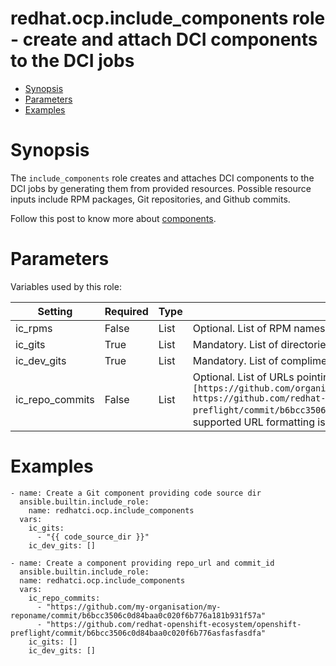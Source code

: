 # redhat.ocp.include_components role - create and attach DCI components to the DCI jobs

- [Synopsis](https://galaxy.ansible.com/ui/repo/published/redhatci/ocp/content/role/include_components/README.md#synopsis)
- [Parameters](https://galaxy.ansible.com/ui/repo/published/redhatci/ocp/content/role/include_components/README.md#parameters)
- [Examples](https://galaxy.ansible.com/ui/repo/published/redhatci/ocp/content/role/include_components/README.md#examples)

# Synopsis

The `include_components` role creates and attaches DCI components to the DCI jobs by generating them from provided resources. Possible resource inputs include RPM packages, Git repositories, and Github commits.

Follow this post to know more about [components](https://blog.distributed-ci.io/automate-dci-components.html).

# Parameters

Variables used by this role:

| Setting        | Required | Type   | Description                                                        |
| -------------- | -------- | ------ | -------------------------------------------------------------------|
| ic_rpms        | False    | List   | Optional. List of RPM names to include as components                         |
| ic_gits        | True     | List   | Mandatory. List of directories from GIT repositories to include as components |
| ic_dev_gits    | True     | List   | Mandatory. List of complimentary directories from GIT repositories to include as components |
| ic_repo_commits | False    | List | Optional. List of URLs pointing directly to code commits `[https://github.com/organisation/reponame/commit/b6bcc3506c0d84baa0c020f6b776a181b931f57a, https://github.com/redhat-openshift-ecosystem/openshift-preflight/commit/b6bcc3506c0d84baa0c020f6b776asfasfasdfa]` to include as components. The supported URL formatting is `https://github.com/organisation/reponame/commit/commit_hash`. |

# Examples

```
- name: Create a Git component providing code source dir
  ansible.builtin.include_role:
    name: redhatci.ocp.include_components
  vars:
    ic_gits:
      - "{{ code_source_dir }}"
    ic_dev_gits: []
```

```
- name: Create a component providing repo_url and commit_id
  ansible.builtin.include_role:
  name: redhatci.ocp.include_components
  vars:
    ic_repo_commits:
      - "https://github.com/my-organisation/my-reponame/commit/b6bcc3506c0d84baa0c020f6b776a181b931f57a"
      - "https://github.com/redhat-openshift-ecosystem/openshift-preflight/commit/b6bcc3506c0d84baa0c020f6b776asfasfasdfa"
    ic_gits: []
    ic_dev_gits: []
```
